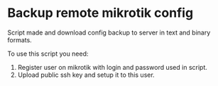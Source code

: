 Backup remote mikrotik config
=============================

Script made and download config backup to server in text and binary formats.

To use this script you need:

1. Register user on mikrotik with login and password used in script.
2. Upload public ssh key and setup it to this user.
